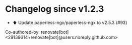 # Changelog since v1.2.3
- ⬆️ Update paperless-ngx/paperless-ngx to v2.5.3 (#93)

Co-authored-by: renovate[bot] <29139614+renovate[bot]@users.noreply.github.com> 
